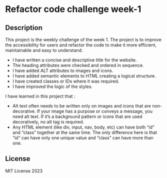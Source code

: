 # Refactor code challenge week-1
## Description

This project is the weekly challenge of the week 1.
The project is to improve the accessibility for users and refactor the code to make it more efficient, maintainable and easy to understand.
- I have written a concise and descriptive title for the website.
- The heading attributes were checked and ordered in sequence.
- I have added ALT attributes to images and icons. 
- I have added semantic elements to HTML creating a logical structure.
- I have created classes or IDs where it was required.
- I have improved the logic of the styles.

I have learned in this project that :

- Alt text often needs to be written only on images and icons that are non-decorative. If your image has a purpose or conveys a message, you need alt text. If it’s a background pattern or icons that are used decoratively, no alt tag is required.
- Any HTML element (like div, input, nav, body, etc) can have both “id” and “class” together at the same time. The only difference here is that “id” can have only one unique value and “class” can have more than one.

## License

MIT License 2023


